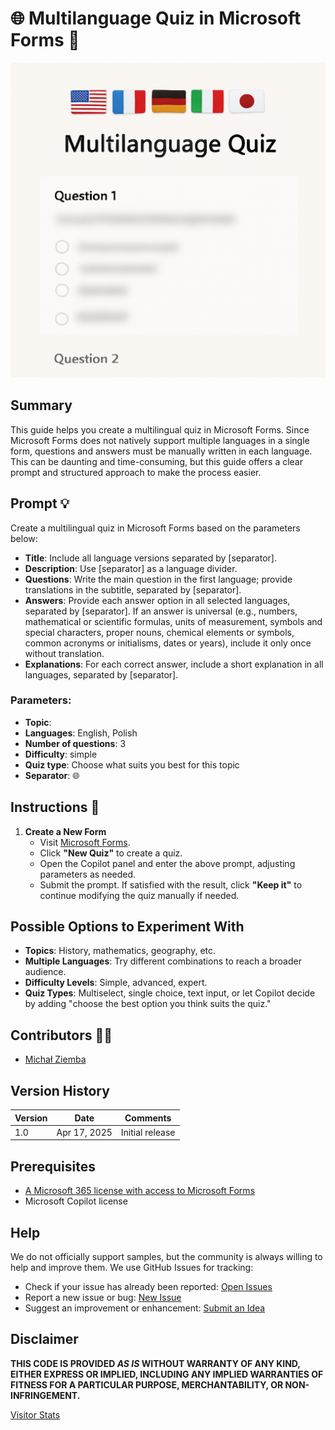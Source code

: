 # 🌐 Multilanguage Quiz in Microsoft Forms 📝

![Demo](./assets/demo.png)

## Summary

This guide helps you create a multilingual quiz in Microsoft Forms. Since Microsoft Forms does not natively support multiple languages in a single form, questions and answers must be manually written in each language. This can be daunting and time-consuming, but this guide offers a clear prompt and structured approach to make the process easier.

## Prompt 💡

Create a multilingual quiz in Microsoft Forms based on the parameters below:

- **Title**: Include all language versions separated by [separator].  
- **Description**: Use [separator] as a language divider.  
- **Questions**: Write the main question in the first language; provide translations in the subtitle, separated by [separator].  
- **Answers**: Provide each answer option in all selected languages, separated by [separator]. If an answer is universal (e.g., numbers, mathematical or scientific formulas, units of measurement, symbols and special characters, proper nouns, chemical elements or symbols, common acronyms or initialisms, dates or years), include it only once without translation.  
- **Explanations**: For each correct answer, include a short explanation in all languages, separated by [separator].

### Parameters:

- **Topic**:  
- **Languages**: English, Polish  
- **Number of questions**: 3  
- **Difficulty**: simple  
- **Quiz type**: Choose what suits you best for this topic  
- **Separator**: 🌐  

## Instructions 📝

1. **Create a New Form**  
   - Visit [Microsoft Forms](https://forms.office.com/).  
   - Click **"New Quiz"** to create a quiz.  
   - Open the Copilot panel and enter the above prompt, adjusting parameters as needed.  
   - Submit the prompt. If satisfied with the result, click **"Keep it"** to continue modifying the quiz manually if needed.

## Possible Options to Experiment With

- **Topics**: History, mathematics, geography, etc.  
- **Multiple Languages**: Try different combinations to reach a broader audience.  
- **Difficulty Levels**: Simple, advanced, expert.  
- **Quiz Types**: Multiselect, single choice, text input, or let Copilot decide by adding "choose the best option you think suits the quiz."

## Contributors 👨‍💻

- [Michał Ziemba](https://github.com/Michal-Ziemba)

## Version History

| Version | Date        | Comments       |
|---------|-------------|----------------|
| 1.0     | Apr 17, 2025 | Initial release |

## Prerequisites

- [A Microsoft 365 license with access to Microsoft Forms](https://learn.microsoft.com/en-us/office365/servicedescriptions/microsoft-forms-service-description)  
- Microsoft Copilot license  

## Help

We do not officially support samples, but the community is always willing to help and improve them. We use GitHub Issues for tracking:

- Check if your issue has already been reported: [Open Issues](https://github.com/pnp/copilot-prompts/issues?q=label%3A%22sample%3A%20YOUR-SAMPLE-NAME%22)  
- Report a new issue or bug: [New Issue](https://github.com/pnp/copilot-prompts/issues/new)  
- Suggest an improvement or enhancement: [Submit an Idea](https://github.com/pnp/copilot-prompts/issues/new)

## Disclaimer

**THIS CODE IS PROVIDED *AS IS* WITHOUT WARRANTY OF ANY KIND, EITHER EXPRESS OR IMPLIED, INCLUDING ANY IMPLIED WARRANTIES OF FITNESS FOR A PARTICULAR PURPOSE, MERCHANTABILITY, OR NON-INFRINGEMENT.**

[Visitor Stats](https://m365-visitor-stats.azurewebsites.net/SamplesGallery/copilotprompts-m365-multilanguage-quiz)
